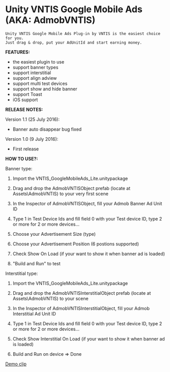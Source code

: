 Unity VNTIS Google Mobile Ads (AKA: AdmobVNTIS)
===============================================



    Unity VNTIS Google Mobile Ads Plug-in by VNTIS is the easiest choice for you. 
    Just drag & drop, put your AdUnitId and start earning money.

**FEATURES:**
* the easiest plugin to use
* support banner types
* support interstitial
* support align adview
* support multi test devices
* support show and hide banner
* support Toast
* iOS support

**RELEASE NOTES:**

Version 1.1 (25 July 2016):

* Banner auto disappear bug fixed

Version 1.0 (9 July 2016):

* First release

**HOW TO USE?:**

Banner type:

1. Import the VNTIS_GoogleMobileAds_Lite.unitypackage

2. Drag and drop the AdmobVNTISObject prefab (locate at Assets\AdmobVNTIS\) to your very first scene

3. In the Inspector of AdmobVNTISObject, fill your Admob Banner Ad Unit ID

4. Type 1 in Test Device Ids and fill field 0 with your Test device ID, type 2 or more for 2 or more devices...

5. Choose your Advertisement Size (type)

6. Choose your Advertisement Position (6 postions supported)

7. Check Show On Load (if your want to show it when banner ad is loaded)

8. "Build and Run" to test

Interstitial type:

1. Import the VNTIS_GoogleMobileAds_Lite.unitypackage

2. Drag and drop the AdmobVNTISInterstitialObject prefab (locate at Assets\AdmobVNTIS\) to your scene

3. In the Inspector of AdmobVNTISInterstitialObject, fill your Admob Interstitial Ad Unit ID

4. Type 1 in Test Device Ids and fill field 0 with your Test device ID, type 2 or more for 2 or more devices...

5. Check Show Interstitial On Load (if your want to show it when banner ad is loaded)

6. Build and Run on device => Done

[Demo clip](https://www.youtube.com/watch?v=SwYnePRv7uk)
